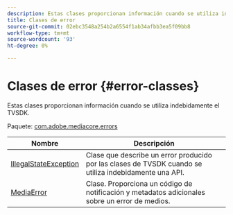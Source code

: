 ```yaml
---
description: Estas clases proporcionan información cuando se utiliza indebidamente el TVSDK.
title: Clases de error
source-git-commit: 02ebc3548a254b2a6554f1ab34afbb3ea5f09bb8
workflow-type: tm+mt
source-wordcount: '93'
ht-degree: 0%

---
```


# Clases de error {#error-classes}

Estas clases proporcionan información cuando se utiliza indebidamente el TVSDK.

Paquete: [com.adobe.mediacore.errors](https://help.adobe.com/en_US/primetime/api/psdk/asdoc-dhls_1.4/com/adobe/mediacore/errors/package-detail.html)

| Nombre | Descripción |
|---|---|
| [IllegalStateException](https://help.adobe.com/en_US/primetime/api/psdk/asdoc-dhls_1.4/com/adobe/mediacore/errors/IllegalStateException.html) | Clase que describe un error producido por las clases de TVSDK cuando se utiliza indebidamente una API. |
| [MediaError](https://help.adobe.com/en_US/primetime/api/psdk/asdoc-dhls_1.4/com/adobe/mediacore/errors/MediaError.html) | Clase. Proporciona un código de notificación y metadatos adicionales sobre un error de medios. |

